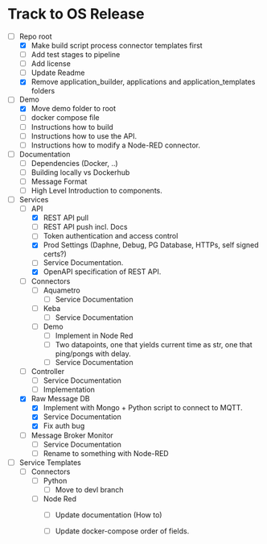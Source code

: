 # Track to OS Release

* [ ] Repo root
  * [x] Make build script process connector templates first
  * [ ] Add test stages to pipeline
  * [ ] Add license
  * [ ] Update Readme
  * [x] Remove application_builder, applications and application_templates folders
* [ ] Demo
  * [x] Move demo folder to root
  * [ ] docker compose file
  * [ ] Instructions how to build
  * [ ] Instructions how to use the API.
  * [ ] Instructions how to modify a Node-RED connector.
* [ ] Documentation
  * [ ] Dependencies (Docker, ..)
  * [ ] Building locally vs Dockerhub
  * [ ] Message Format
  * [ ] High Level Introduction to components.
* [ ] Services
  * [ ] API
    * [x] REST API pull
    * [ ] REST API push incl. Docs
    * [ ] Token authentication and access control
    * [x] Prod Settings (Daphne, Debug, PG Database, HTTPs, self signed certs?)
    * [ ] Service Documentation.
    * [x] OpenAPI specification of REST API.
  * [ ] Connectors
    * [ ] Aquametro
      * [ ] Service Documentation
    * [ ] Keba
      * [ ] Service Documentation
    * [ ] Demo
      * [ ] Implement in Node Red
      * [ ] Two datapoints, one that yields current time as str, one that ping/pongs with delay.
      * [ ] Service Documentation
  * [ ] Controller
    * [ ] Service Documentation
    * [ ] Implementation
  * [x] Raw Message DB
    * [x] Implement with Mongo + Python script to connect to MQTT.
    * [x] Service Documentation
    * [x] Fix auth bug
  * [ ] Message Broker Monitor
    * [ ] Service Documentation
    * [ ] Rename to something with Node-RED
* [ ] Service Templates
  * [ ] Connectors
    * [ ] Python
      * [ ] Move to devl branch
    * [ ] Node Red
      * [ ] Update documentation (How to)
      * [ ] Update docker-compose order of fields.

